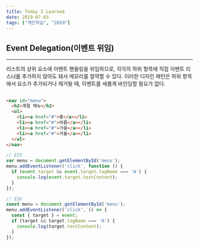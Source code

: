 ```yaml
---
title: Today I Learned　
date: 2019-07-03
tags: ["개인학습", "2019"]
---
```


## Event Delegation(이벤트 위임)
---
리스트의 상위 요소에 이벤트 핸들링을 위임하으로, 각각의 하위 항목에 직접 이벤트 리스너를 추가하지 않아도 돼서 메모리를 절약할 수 있다. 이러한 디자인 패턴은 하위 항목에서 요소가 추가되거나 제거될 때, 이벤트를 새롭게 바인딩할 필요가 없다.

##

```html
<nav id="menu">
  <h2>계절 메뉴</h2>
  <ul>
    <li><a href="#">봄</a></li>
    <li><a href="#">여름</a></li>
    <li><a href="#">가을</a></li>
    <li><a href="#">겨울</a></li>
  </ul>
</nav>
```

```javascript
// ES5
var menu = document.getElementById('menu');
menu.addEventListener('click', function () {
  if (event.target && event.target.tagName === 'A') {
    console.log(event.target.textContent);
  }
});

// ES6
const menu = document.getElementById('menu');
menu.addEventListener('click', () => {
  const { target } = event;
  if (target && target.tagName === 'A') {
    console.log(target.textContent);
  }
});
```
